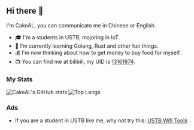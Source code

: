 ## Hi there 👋

<!--
**CakeAL/CakeAL** is a ✨ _special_ ✨ repository because its `README.md` (this file) appears on your GitHub profile.

Here are some ideas to get you started:

- 🔭 I’m currently working on ...
- 🌱 I’m currently learning ...
- 👯 I’m looking to collaborate on ...
- 🤔 I’m looking for help with ...
- 💬 Ask me about ...
- 📫 How to reach me: ...
- 😄 Pronouns: ...
- ⚡ Fun fact: ...
-->

I'm CakeAL, you can communicate me in Chinese or English.

- 🎓 I'm a students in USTB, majoring in IoT.
- 🌱 I’m currently learning Golang, Rust and other fun things.
- 💰 I'm now thinking about how to get money to buy food for myself.
- 📺 You can find me at bilibili, my UID is [13161874](https://space.bilibili.com/13161874).

### My Stats 

<p align="left">
  <img src="https://github-readme-stats.vercel.app/api?username=CakeAL&show_icons=true" alt="CakeAL's GitHub stats" style="display: inline-block;"/>
  <img src="https://github-readme-stats.vercel.app/api/top-langs/?username=CakeAL&layout=donut" alt="Top Langs" style="display: inline-block;"/>
</p>


### Ads
- If you are a student in USTB like me, why not try this: [USTB Wifi Tools](https://github.com/CakeAL/ustb-wifi-tools)
